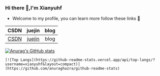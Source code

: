 ### Hi there 👋,I'm Xianyuhf  

* Welcome to my profile, you can learn more follow these links 💬

|                             CSDN                             |                      juejin                       | blog |
| :----------------------------------------------------------: | :-----------------------------------------------: | :--: |
| [CSDN](https://blog.csdn.net/qq_36360979?spm=1000.2115.3001.5343) | [juejin](https://juejin.cn/user/2375364102856942) | blog |



[![Anurag's GitHub stats](https://github-readme-stats.vercel.app/api?username=xianyuhf&count_private=true&show_icons=true&theme=buefy)](https://github.com/anuraghazra/github-readme-stats)   

 <!--[![Readme Card](https://github-readme-stats.vercel.app/api/pin/?username=xianyuhf&repo=xianyuhf&theme=buefy)-->

<!--https://github.com/anuraghazra/github-readme-stats-->

```
[![Top Langs](https://github-readme-stats.vercel.app/api/top-langs/?username=xianyuhf&layout=compact)](https://github.com/anuraghazra/github-readme-stats)
```

<!--
**xianyuhf/xianyuhf** is a ✨ _special_ ✨ repository because its `README.md` (this file) appears on your GitHub profile.

Here are some ideas to get you started:

- 🔭 I’m currently working on ...
- 🌱 I’m currently learning ...
- 👯 I’m looking to collaborate on ...
- 🤔 I’m looking for help with ...
- 💬 Ask me about ...
- 📫 How to reach me: ...
- 😄 Pronouns: ...
- ⚡ Fun fact: ...
-->
